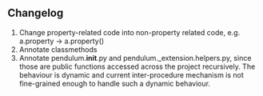 ## Changelog
1. Change property-related code into non-property related code, e.g. a.property -> a.property()
2. Annotate classmethods
3. Annotate pendulum.__init__.py and pendulum._extension.helpers.py, since those are public functions accessed across the project recursively. The behaviour is dynamic and current inter-procedure mechanism is not fine-grained enough to handle such a dynamic behaviour. 
 